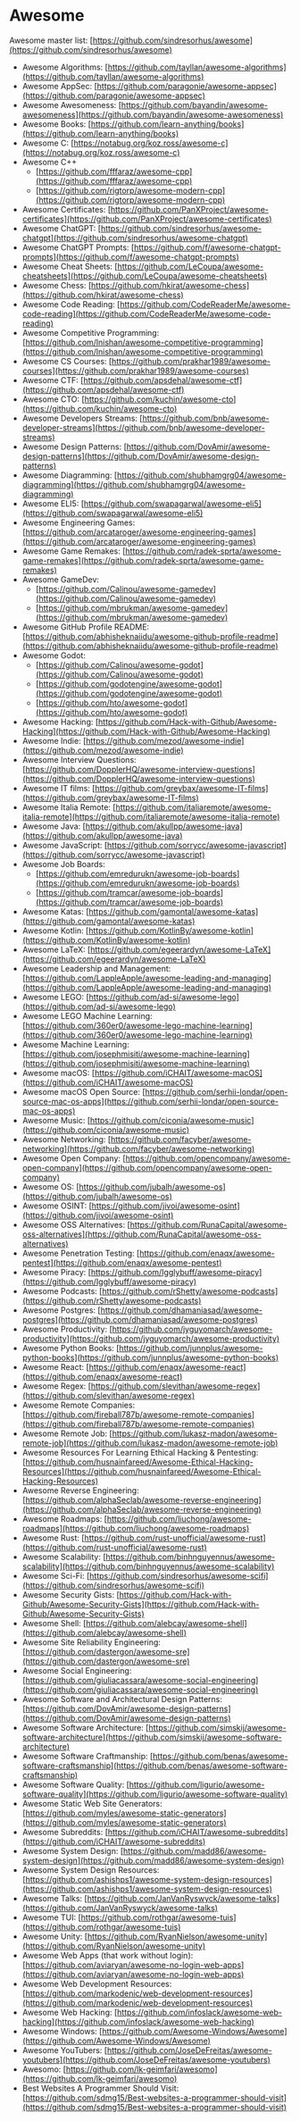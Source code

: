 # Awesome

Awesome master list: [https://github.com/sindresorhus/awesome](https://github.com/sindresorhus/awesome)

* Awesome Algorithms: [https://github.com/tayllan/awesome-algorithms](https://github.com/tayllan/awesome-algorithms)
* Awesome AppSec: [https://github.com/paragonie/awesome-appsec](https://github.com/paragonie/awesome-appsec)
* Awesome Awesomeness: [https://github.com/bayandin/awesome-awesomeness](https://github.com/bayandin/awesome-awesomeness)
* Awesome Books: [https://github.com/learn-anything/books](https://github.com/learn-anything/books)
* Awesome C: [https://notabug.org/koz.ross/awesome-c](https://notabug.org/koz.ross/awesome-c)
* Awesome C++
  * [https://github.com/fffaraz/awesome-cpp](https://github.com/fffaraz/awesome-cpp)
  * [https://github.com/rigtorp/awesome-modern-cpp](https://github.com/rigtorp/awesome-modern-cpp)
* Awesome Certificates: [https://github.com/PanXProject/awesome-certificates](https://github.com/PanXProject/awesome-certificates)
* Awesome ChatGPT: [https://github.com/sindresorhus/awesome-chatgpt](https://github.com/sindresorhus/awesome-chatgpt)
* Awesome ChatGPT Prompts: [https://github.com/f/awesome-chatgpt-prompts](https://github.com/f/awesome-chatgpt-prompts)
* Awesome Cheat Sheets: [https://github.com/LeCoupa/awesome-cheatsheets](https://github.com/LeCoupa/awesome-cheatsheets)
* Awesome Chess: [https://github.com/hkirat/awesome-chess](https://github.com/hkirat/awesome-chess)
* Awesome Code Reading: [https://github.com/CodeReaderMe/awesome-code-reading](https://github.com/CodeReaderMe/awesome-code-reading)
* Awesome Competitive Programming: [https://github.com/lnishan/awesome-competitive-programming](https://github.com/lnishan/awesome-competitive-programming)
* Awesome CS Courses: [https://github.com/prakhar1989/awesome-courses](https://github.com/prakhar1989/awesome-courses)
* Awesome CTF: [https://github.com/apsdehal/awesome-ctf](https://github.com/apsdehal/awesome-ctf)
* Awesome CTO: [https://github.com/kuchin/awesome-cto](https://github.com/kuchin/awesome-cto)
* Awesome Developers Streams: [https://github.com/bnb/awesome-developer-streams](https://github.com/bnb/awesome-developer-streams)
* Awesome Design Patterns: [https://github.com/DovAmir/awesome-design-patterns](https://github.com/DovAmir/awesome-design-patterns)
* Awesome Diagramming: [https://github.com/shubhamgrg04/awesome-diagramming](https://github.com/shubhamgrg04/awesome-diagramming)
* Awesome ELI5: [https://github.com/swapagarwal/awesome-eli5](https://github.com/swapagarwal/awesome-eli5)
* Awesome Engineering Games: [https://github.com/arcataroger/awesome-engineering-games](https://github.com/arcataroger/awesome-engineering-games)
* Awesome Game Remakes: [https://github.com/radek-sprta/awesome-game-remakes](https://github.com/radek-sprta/awesome-game-remakes)
* Awesome GameDev:
  * [https://github.com/Calinou/awesome-gamedev](https://github.com/Calinou/awesome-gamedev)
  * [https://github.com/mbrukman/awesome-gamedev](https://github.com/mbrukman/awesome-gamedev)
* Awesome GitHub Profile README: [https://github.com/abhisheknaiidu/awesome-github-profile-readme](https://github.com/abhisheknaiidu/awesome-github-profile-readme)
* Awesome Godot:
  * [https://github.com/Calinou/awesome-godot](https://github.com/Calinou/awesome-godot)
  * [https://github.com/godotengine/awesome-godot](https://github.com/godotengine/awesome-godot)
  * [https://github.com/hto/awesome-godot](https://github.com/hto/awesome-godot)
* Awesome Hacking: [https://github.com/Hack-with-Github/Awesome-Hacking](https://github.com/Hack-with-Github/Awesome-Hacking)
* Awesome Indie: [https://github.com/mezod/awesome-indie](https://github.com/mezod/awesome-indie)
* Awesome Interview Questions: [https://github.com/DopplerHQ/awesome-interview-questions](https://github.com/DopplerHQ/awesome-interview-questions)
* Awesome IT films: [https://github.com/greybax/awesome-IT-films](https://github.com/greybax/awesome-IT-films)
* Awesome Italia Remote: [https://github.com/italiaremote/awesome-italia-remote](https://github.com/italiaremote/awesome-italia-remote)
* Awesome Java: [https://github.com/akullpp/awesome-java](https://github.com/akullpp/awesome-java)
* Awesome JavaScript: [https://github.com/sorrycc/awesome-javascript](https://github.com/sorrycc/awesome-javascript)
* Awesome Job Boards:
  * [https://github.com/emredurukn/awesome-job-boards](https://github.com/emredurukn/awesome-job-boards)
  * [https://github.com/tramcar/awesome-job-boards](https://github.com/tramcar/awesome-job-boards)
* Awesome Katas: [https://github.com/gamontal/awesome-katas](https://github.com/gamontal/awesome-katas)
* Awesome Kotlin: [https://github.com/KotlinBy/awesome-kotlin](https://github.com/KotlinBy/awesome-kotlin)
* Awesome LaTeX: [https://github.com/egeerardyn/awesome-LaTeX](https://github.com/egeerardyn/awesome-LaTeX)
* Awesome Leadership and Management: [https://github.com/LappleApple/awesome-leading-and-managing](https://github.com/LappleApple/awesome-leading-and-managing)
* Awesome LEGO: [https://github.com/ad-si/awesome-lego](https://github.com/ad-si/awesome-lego)
* Awesome LEGO Machine Learning: [https://github.com/360er0/awesome-lego-machine-learning](https://github.com/360er0/awesome-lego-machine-learning)
* Awesome Machine Learning: [https://github.com/josephmisiti/awesome-machine-learning](https://github.com/josephmisiti/awesome-machine-learning)
* Awesome macOS: [https://github.com/iCHAIT/awesome-macOS](https://github.com/iCHAIT/awesome-macOS)
* Awesome macOS Open Source: [https://github.com/serhii-londar/open-source-mac-os-apps](https://github.com/serhii-londar/open-source-mac-os-apps)
* Awesome Music: [https://github.com/ciconia/awesome-music](https://github.com/ciconia/awesome-music)
* Awesome Networking: [https://github.com/facyber/awesome-networking](https://github.com/facyber/awesome-networking)
* Awesome Open Company: [https://github.com/opencompany/awesome-open-company](https://github.com/opencompany/awesome-open-company)
* Awesome OS: [https://github.com/jubalh/awesome-os](https://github.com/jubalh/awesome-os)
* Awesome OSINT: [https://github.com/jivoi/awesome-osint](https://github.com/jivoi/awesome-osint)
* Awesome OSS Alternatives: [https://github.com/RunaCapital/awesome-oss-alternatives](https://github.com/RunaCapital/awesome-oss-alternatives)
* Awesome Penetration Testing: [https://github.com/enaqx/awesome-pentest](https://github.com/enaqx/awesome-pentest)
* Awesome Piracy: [https://github.com/Igglybuff/awesome-piracy](https://github.com/Igglybuff/awesome-piracy)
* Awesome Podcasts: [https://github.com/rShetty/awesome-podcasts](https://github.com/rShetty/awesome-podcasts)
* Awesome Postgres: [https://github.com/dhamaniasad/awesome-postgres](https://github.com/dhamaniasad/awesome-postgres)
* Awesome Productivity: [https://github.com/jyguyomarch/awesome-productivity](https://github.com/jyguyomarch/awesome-productivity)
* Awesome Python Books: [https://github.com/junnplus/awesome-python-books](https://github.com/junnplus/awesome-python-books)
* Awesome React: [https://github.com/enaqx/awesome-react](https://github.com/enaqx/awesome-react)
* Awesome Regex: [https://github.com/slevithan/awesome-regex](https://github.com/slevithan/awesome-regex)
* Awesome Remote Companies: [https://github.com/fireball787b/awesome-remote-companies](https://github.com/fireball787b/awesome-remote-companies)
* Awesome Remote Job: [https://github.com/lukasz-madon/awesome-remote-job](https://github.com/lukasz-madon/awesome-remote-job)
* Awesome Resources For Learning Ethical Hacking & Pentesting: [https://github.com/husnainfareed/Awesome-Ethical-Hacking-Resources](https://github.com/husnainfareed/Awesome-Ethical-Hacking-Resources)
* Awesome Reverse Engineering: [https://github.com/alphaSeclab/awesome-reverse-engineering](https://github.com/alphaSeclab/awesome-reverse-engineering)
* Awesome Roadmaps: [https://github.com/liuchong/awesome-roadmaps](https://github.com/liuchong/awesome-roadmaps)
* Awesome Rust: [https://github.com/rust-unofficial/awesome-rust](https://github.com/rust-unofficial/awesome-rust)
* Awesome Scalability: [https://github.com/binhnguyennus/awesome-scalability](https://github.com/binhnguyennus/awesome-scalability)
* Awesome Sci-Fi: [https://github.com/sindresorhus/awesome-scifi](https://github.com/sindresorhus/awesome-scifi)
* Awesome Security Gists: [https://github.com/Hack-with-Github/Awesome-Security-Gists](https://github.com/Hack-with-Github/Awesome-Security-Gists)
* Awesome Shell: [https://github.com/alebcay/awesome-shell](https://github.com/alebcay/awesome-shell)
* Awesome Site Reliability Engineering: [https://github.com/dastergon/awesome-sre](https://github.com/dastergon/awesome-sre)
* Awesome Social Engineering: [https://github.com/giuliacassara/awesome-social-engineering](https://github.com/giuliacassara/awesome-social-engineering)
* Awesome Software and Architectural Design Patterns: [https://github.com/DovAmir/awesome-design-patterns](https://github.com/DovAmir/awesome-design-patterns)
* Awesome Software Architecture: [https://github.com/simskij/awesome-software-architecture](https://github.com/simskij/awesome-software-architecture)
* Awesome Software Craftmanship: [https://github.com/benas/awesome-software-craftsmanship](https://github.com/benas/awesome-software-craftsmanship)
* Awesome Software Quality: [https://github.com/ligurio/awesome-software-quality](https://github.com/ligurio/awesome-software-quality)
* Awesome Static Web Site Generators: [https://github.com/myles/awesome-static-generators](https://github.com/myles/awesome-static-generators)
* Awesome Subreddits: [https://github.com/iCHAIT/awesome-subreddits](https://github.com/iCHAIT/awesome-subreddits)
* Awesome System Design: [https://github.com/madd86/awesome-system-design](https://github.com/madd86/awesome-system-design)
* Awesome System Design Resources: [https://github.com/ashishps1/awesome-system-design-resources](https://github.com/ashishps1/awesome-system-design-resources)
* Awesome Talks: [https://github.com/JanVanRyswyck/awesome-talks](https://github.com/JanVanRyswyck/awesome-talks)
* Awesome TUI: [https://github.com/rothgar/awesome-tuis](https://github.com/rothgar/awesome-tuis)
* Awesome Unity: [https://github.com/RyanNielson/awesome-unity](https://github.com/RyanNielson/awesome-unity)
* Awesome Web Apps (that work without login): [https://github.com/aviaryan/awesome-no-login-web-apps](https://github.com/aviaryan/awesome-no-login-web-apps)
* Awesome Web Development Resources: [https://github.com/markodenic/web-development-resources](https://github.com/markodenic/web-development-resources)
* Awesome Web Hacking: [https://github.com/infoslack/awesome-web-hacking](https://github.com/infoslack/awesome-web-hacking)
* Awesome Windows: [https://github.com/Awesome-Windows/Awesome](https://github.com/Awesome-Windows/Awesome)
* Awesome YouTubers: [https://github.com/JoseDeFreitas/awesome-youtubers](https://github.com/JoseDeFreitas/awesome-youtubers)
* Awesomo: [https://github.com/lk-geimfari/awesomo](https://github.com/lk-geimfari/awesomo)
* Best Websites A Programmer Should Visit: [https://github.com/sdmg15/Best-websites-a-programmer-should-visit](https://github.com/sdmg15/Best-websites-a-programmer-should-visit)
